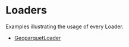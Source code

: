 # Loaders

Examples illustrating the usage of every Loader.

- [GeoparquetLoader](geoparquet_loader.ipynb)
